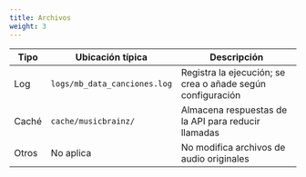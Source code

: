 ```yaml
---
title: Archivos
weight: 3
---
```


|Tipo|Ubicación típica|Descripción|
|---|---|---|
|Log|`logs/mb_data_canciones.log`|Registra la ejecución; se crea o añade según configuración|
|Caché|`cache/musicbrainz/`|Almacena respuestas de la API para reducir llamadas|
|Otros|No aplica|No modifica archivos de audio originales|